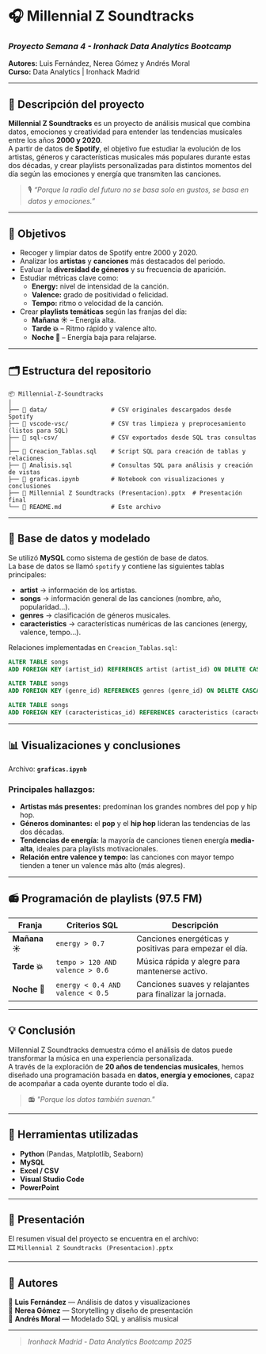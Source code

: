 # 🎧 Millennial Z Soundtracks

### *Proyecto Semana 4 - Ironhack Data Analytics Bootcamp*  
**Autores:** Luis Fernández, Nerea Gómez y Andrés Moral  
**Curso:** Data Analytics | Ironhack Madrid  

---

## 📌 Descripción del proyecto

**Millennial Z Soundtracks** es un proyecto de análisis musical que combina datos, emociones y creatividad para entender las tendencias musicales entre los años **2000 y 2020**.  
A partir de datos de **Spotify**, el objetivo fue estudiar la evolución de los artistas, géneros y características musicales más populares durante estas dos décadas, y crear playlists personalizadas para distintos momentos del día según las emociones y energía que transmiten las canciones.

> 🎙️ *“Porque la radio del futuro no se basa solo en gustos, se basa en datos y emociones.”*

---

## 🎯 Objetivos

- Recoger y limpiar datos de Spotify entre 2000 y 2020.  
- Analizar los **artistas** y **canciones** más destacados del periodo.  
- Evaluar la **diversidad de géneros** y su frecuencia de aparición.  
- Estudiar métricas clave como:
  - **Energy:** nivel de intensidad de la canción.
  - **Valence:** grado de positividad o felicidad.
  - **Tempo:** ritmo o velocidad de la canción.
- Crear **playlists temáticas** según las franjas del día:
  - **Mañana ☀️** – Energía alta.
  - **Tarde 💥** – Ritmo rápido y valence alto.
  - **Noche 🌌** – Energía baja para relajarse.

---

## 🗂️ Estructura del repositorio

```
📦 Millennial-Z-Soundtracks
│
├── 📁 data/                  # CSV originales descargados desde Spotify
├── 📁 vscode-vsc/            # CSV tras limpieza y preprocesamiento (listos para SQL)
├── 📁 sql-csv/               # CSV exportados desde SQL tras consultas
│
├── 📄 Creacion_Tablas.sql    # Script SQL para creación de tablas y relaciones
├── 📄 Analisis.sql           # Consultas SQL para análisis y creación de vistas
├── 📄 graficas.ipynb         # Notebook con visualizaciones y conclusiones
├── 📄 Millennial Z Soundtracks (Presentacion).pptx  # Presentación final
└── 📄 README.md              # Este archivo
```

---

## 🧩 Base de datos y modelado

Se utilizó **MySQL** como sistema de gestión de base de datos.  
La base de datos se llamó `spotify` y contiene las siguientes tablas principales:

- **artist** → información de los artistas.  
- **songs** → información general de las canciones (nombre, año, popularidad…).  
- **genres** → clasificación de géneros musicales.  
- **caracteristics** → características numéricas de las canciones (energy, valence, tempo…).

Relaciones implementadas en `Creacion_Tablas.sql`:

```sql
ALTER TABLE songs
ADD FOREIGN KEY (artist_id) REFERENCES artist (artist_id) ON DELETE CASCADE;

ALTER TABLE songs
ADD FOREIGN KEY (genre_id) REFERENCES genres (genre_id) ON DELETE CASCADE;

ALTER TABLE songs
ADD FOREIGN KEY (caracteristicas_id) REFERENCES caracteristics (caracteristicas_id) ON DELETE CASCADE;
```

---

## 📊 Visualizaciones y conclusiones

Archivo: **`graficas.ipynb`**  

### Principales hallazgos:
- **Artistas más presentes:** predominan los grandes nombres del pop y hip hop.  
- **Géneros dominantes:** el **pop** y el **hip hop** lideran las tendencias de las dos décadas.  
- **Tendencias de energía:** la mayoría de canciones tienen energía **media-alta**, ideales para playlists motivacionales.  
- **Relación entre valence y tempo:** las canciones con mayor tempo tienden a tener un valence más alto (más alegres).  

---

## 📻 Programación de playlists (97.5 FM)

| Franja | Criterios SQL | Descripción |
|--------|----------------|-------------|
| **Mañana ☀️** | `energy > 0.7` | Canciones energéticas y positivas para empezar el día. |
| **Tarde 💥** | `tempo > 120 AND valence > 0.6` | Música rápida y alegre para mantenerse activo. |
| **Noche 🌌** | `energy < 0.4 AND valence < 0.5` | Canciones suaves y relajantes para finalizar la jornada. |

---

## 💡 Conclusión

Millennial Z Soundtracks demuestra cómo el análisis de datos puede transformar la música en una experiencia personalizada.  
A través de la exploración de **20 años de tendencias musicales**, hemos diseñado una programación basada en **datos, energía y emociones**, capaz de acompañar a cada oyente durante todo el día.

> 📻 *"Porque los datos también suenan."*

---

## 🧠 Herramientas utilizadas

- **Python** (Pandas, Matplotlib, Seaborn)  
- **MySQL**  
- **Excel / CSV**  
- **Visual Studio Code**  
- **PowerPoint**  

---

## 📸 Presentación

El resumen visual del proyecto se encuentra en el archivo:  
🎞️ `Millennial Z Soundtracks (Presentacion).pptx`

---

## 🏁 Autores

👤 **Luis Fernández** — Análisis de datos y visualizaciones  
👤 **Nerea Gómez** — Storytelling y diseño de presentación  
👤 **Andrés Moral** — Modelado SQL y análisis musical  

---

> *Ironhack Madrid - Data Analytics Bootcamp 2025*
